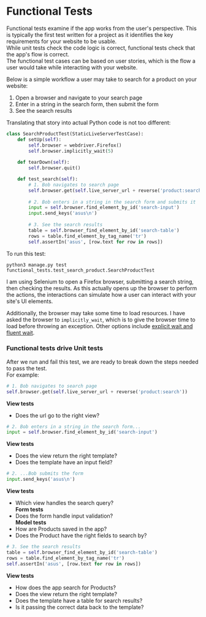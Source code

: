 Functional Tests
================

Functional tests examine if the app works from the user's perspective. This is typically the first test written for a 
project as it identifies the key requirements for your website to be usable.   
While unit tests check the code logic is correct, functional tests check that the app's flow is correct.  
The functional test cases can be based on user stories, which is the flow a user would take while interacting with your 
 website.  

Below is a simple workflow a user may take to search for a product on your website:  
1. Open a browser and navigate to your search page
2. Enter in a string in the search form, then submit the form
3. See the search results

Translating that story into actual Python code is not too different:
```python
class SearchProductTest(StaticLiveServerTestCase):
    def setUp(self):
        self.browser = webdriver.Firefox()
        self.browser.implicitly_wait(5)
    
    def tearDown(self):
        self.browser.quit()

    def test_search(self):
        # 1. Bob navigates to search page
        self.browser.get(self.live_server_url + reverse('product:search'))
        
        # 2. Bob enters in a string in the search form and submits it
        input = self.browser.find_element_by_id('search-input')
        input.send_keys('asus\n')
        
        # 3. See the search results
        table = self.browser_find_element_by_id('search-table')
        rows = table.find_element_by_tag_name('tr')
        self.assertIn('asus', [row.text for row in rows])  
```

To run this test:
```commandline
python3 manage.py test functional_tests.test_search_product.SearchProductTest
```

I am using Selenium to open a Firefox browser, submitting a search string, then checking the results. As this actually
opens up the browser to perform the actions, the interactions can simulate how a user can interact with your site's UI
elements.  

Additionally, the browser may take some time to load resources. I have asked the browser to `implicitly_wait`, which is 
to give the browser time to load before throwing an exception. Other options include
[explicit wait and fluent wait](http://toolsqa.com/selenium-webdriver/implicit-explicit-n-fluent-wait/).


### Functional tests drive Unit tests
After we run and fail this test, we are ready to break down the steps needed to pass the test.  
For example:
```python
# 1. Bob navigates to search page
self.browser.get(self.live_server_url + reverse('product:search'))
```
__View tests__
- Does the url go to the right view?  

```python
# 2. Bob enters in a string in the search form...
input = self.browser.find_element_by_id('search-input')
```
__View tests__
- Does the view return the right template?
- Does the template have an input field?  

```python
# 2. ...Bob submits the form
input.send_keys('asus\n')
```
__View tests__
- Which view handles the search query?  
__Form tests__
- Does the form handle input validation?  
__Model tests__
- How are Products saved in the app?  
- Does the Product have the right fields to search by?
 
 ```python
# 3. See the search results
table = self.browser_find_element_by_id('search-table')
rows = table.find_element_by_tag_name('tr')
self.assertIn('asus', [row.text for row in rows])
```
__View tests__
- How does the app search for Products?
- Does the view return the right template?
- Does the template have a table for search results?
- Is it passing the correct data back to the template?
